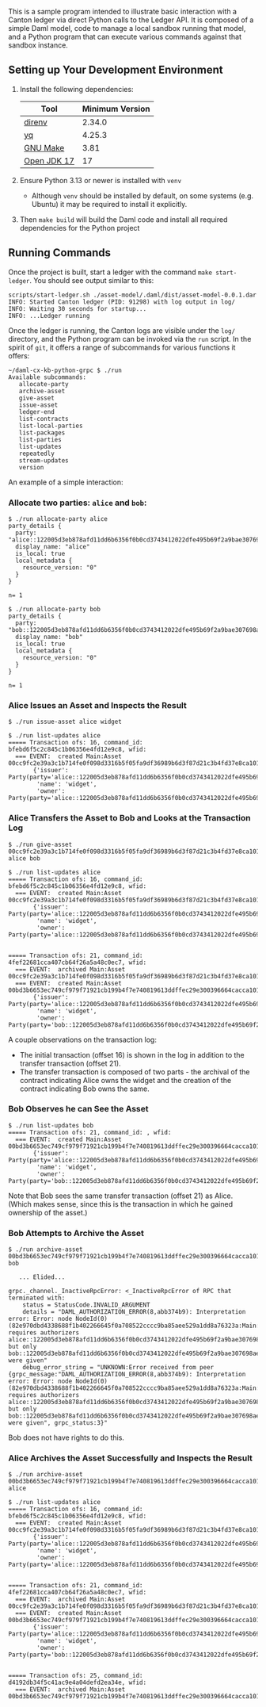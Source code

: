 
This is a sample program intended to illustrate basic interaction with
a Canton ledger via direct Python calls to the Ledger API. It is
composed of a simple Daml model, code to manage a local sandbox
running that model, and a Python program that can execute various
commands against that sandbox instance.

## Setting up Your Development Environment

1. Install the following dependencies:

   | Tool                                                                                | Minimum Version |
   |-------------------------------------------------------------------------------------|-----------------|
   | [direnv](https://direnv.net/#basic-installation)                                    | 2.34.0          |
   | [yq](https://github.com/mikefarah/yq)                                               | 4.25.3          |
   | [GNU Make](https://www.gnu.org/software/make/)                                      | 3.81            |
   | [Open JDK 17](https://www.azul.com/downloads/?version=java-17-lts&package=jdk#zulu) | 17              |

2. Ensure Python 3.13 or newer is installed with `venv`
   - Although `venv` should be installed by default, on some systems
     (e.g. Ubuntu) it may be required to install it explicitly.
3. Then `make build` will build the Daml code and install all required
   dependencies for the Python project

## Running Commands

Once the project is built, start a ledger with the command
`make start-ledger`. You should see output similar to this:

```
scripts/start-ledger.sh ./asset-model/.daml/dist/asset-model-0.0.1.dar
INFO: Started Canton ledger (PID: 91298) with log output in log/
INFO: Waiting 30 seconds for startup...
INFO: ...Ledger running
```

Once the ledger is running, the Canton logs are visible under the
`log/` directory, and the Python program can be invoked via the `run`
script. In the spirit of `git`, it offers a range of subcommands for
various functions it offers:


```
~/daml-cx-kb-python-grpc $ ./run
Available subcommands:
   allocate-party
   archive-asset
   give-asset
   issue-asset
   ledger-end
   list-contracts
   list-local-parties
   list-packages
   list-parties
   list-updates
   repeatedly
   stream-updates
   version
```

An example of a simple interaction:

### Allocate two parties: `alice` and `bob`:

```
$ ./run allocate-party alice
party_details {
  party: "alice::122005d3eb878afd11dd6b6356f0b0cd3743412022dfe495b69f2a9bae307698ae26"
  display_name: "alice"
  is_local: true
  local_metadata {
    resource_version: "0"
  }
}

n= 1

$ ./run allocate-party bob
party_details {
  party: "bob::122005d3eb878afd11dd6b6356f0b0cd3743412022dfe495b69f2a9bae307698ae26"
  display_name: "bob"
  is_local: true
  local_metadata {
    resource_version: "0"
  }
}

n= 1
```

### Alice Issues an Asset and Inspects the Result

```
$ ./run issue-asset alice widget

$ ./run list-updates alice
===== Transaction ofs: 16, command_id: bfebd6f5c2c845c1b06356e4fd12e9c8, wfid:
  === EVENT:  created Main:Asset 00cc9fc2e39a3c1b714fe0f098d3316b5f05fa9df36989b6d3f87d21c3b4fd37e8ca10122075714ad478b8f1b16939df7eab16c64cf483852e50ffa03de9051af93657edbe
       {'issuer': Party(party='alice::122005d3eb878afd11dd6b6356f0b0cd3743412022dfe495b69f2a9bae307698ae26'),
        'name': 'widget',
        'owner': Party(party='alice::122005d3eb878afd11dd6b6356f0b0cd3743412022dfe495b69f2a9bae307698ae26')}
```

### Alice Transfers the Asset to Bob and Looks at the Transaction Log

```
$ ./run give-asset 00cc9fc2e39a3c1b714fe0f098d3316b5f05fa9df36989b6d3f87d21c3b4fd37e8ca10122075714ad478b8f1b16939df7eab16c64cf483852e50ffa03de9051af93657edbe alice bob

$ ./run list-updates alice
===== Transaction ofs: 16, command_id: bfebd6f5c2c845c1b06356e4fd12e9c8, wfid:
  === EVENT:  created Main:Asset 00cc9fc2e39a3c1b714fe0f098d3316b5f05fa9df36989b6d3f87d21c3b4fd37e8ca10122075714ad478b8f1b16939df7eab16c64cf483852e50ffa03de9051af93657edbe
       {'issuer': Party(party='alice::122005d3eb878afd11dd6b6356f0b0cd3743412022dfe495b69f2a9bae307698ae26'),
        'name': 'widget',
        'owner': Party(party='alice::122005d3eb878afd11dd6b6356f0b0cd3743412022dfe495b69f2a9bae307698ae26')}


===== Transaction ofs: 21, command_id: 4fef22681cca407cb64f26a5a48c0ec7, wfid:
  === EVENT:  archived Main:Asset 00cc9fc2e39a3c1b714fe0f098d3316b5f05fa9df36989b6d3f87d21c3b4fd37e8ca10122075714ad478b8f1b16939df7eab16c64cf483852e50ffa03de9051af93657edbe
  === EVENT:  created Main:Asset 00bd3b6653ec749cf979f71921cb199b4f7e740819613ddffec29e300396664cacca101220ca162b15550237839923d40ccc58e548c0d5a63b2d0b45a7e392bd86b86631d6
       {'issuer': Party(party='alice::122005d3eb878afd11dd6b6356f0b0cd3743412022dfe495b69f2a9bae307698ae26'),
        'name': 'widget',
        'owner': Party(party='bob::122005d3eb878afd11dd6b6356f0b0cd3743412022dfe495b69f2a9bae307698ae26')}
```

A couple observations on the transaction log:

* The initial transaction (offset 16) is shown in the log in addition
  to the transfer transaction (offset 21).
* The transfer transaction is composed of two parts - the archival of
  the contract indicating Alice owns the widget and the creation of
  the contract indicating Bob owns the same.

### Bob Observes he can See the Asset

```
$ ./run list-updates bob
===== Transaction ofs: 21, command_id: , wfid:
  === EVENT:  created Main:Asset 00bd3b6653ec749cf979f71921cb199b4f7e740819613ddffec29e300396664cacca101220ca162b15550237839923d40ccc58e548c0d5a63b2d0b45a7e392bd86b86631d6
       {'issuer': Party(party='alice::122005d3eb878afd11dd6b6356f0b0cd3743412022dfe495b69f2a9bae307698ae26'),
        'name': 'widget',
        'owner': Party(party='bob::122005d3eb878afd11dd6b6356f0b0cd3743412022dfe495b69f2a9bae307698ae26')}
```

Note that Bob sees the same transfer transaction (offset 21) as
Alice. (Which makes sense, since this is the transaction in which he
gained ownership of the asset.)

### Bob Attempts to Archive the Asset

```
$ ./run archive-asset 00bd3b6653ec749cf979f71921cb199b4f7e740819613ddffec29e300396664cacca101220ca162b15550237839923d40ccc58e548c0d5a63b2d0b45a7e392bd86b86631d6 bob

   ... Elided...

grpc._channel._InactiveRpcError: <_InactiveRpcError of RPC that terminated with:
	status = StatusCode.INVALID_ARGUMENT
	details = "DAML_AUTHORIZATION_ERROR(8,abb374b9): Interpretation error: Error: node NodeId(0) (82e970dbd4338688f1b402266645f0a708522cccc9ba85aee529a1dd8a76323a:Main:Asset) requires authorizers alice::122005d3eb878afd11dd6b6356f0b0cd3743412022dfe495b69f2a9bae307698ae26, but only bob::122005d3eb878afd11dd6b6356f0b0cd3743412022dfe495b69f2a9bae307698ae26 were given"
	debug_error_string = "UNKNOWN:Error received from peer  {grpc_message:"DAML_AUTHORIZATION_ERROR(8,abb374b9): Interpretation error: Error: node NodeId(0) (82e970dbd4338688f1b402266645f0a708522cccc9ba85aee529a1dd8a76323a:Main:Asset) requires authorizers alice::122005d3eb878afd11dd6b6356f0b0cd3743412022dfe495b69f2a9bae307698ae26, but only bob::122005d3eb878afd11dd6b6356f0b0cd3743412022dfe495b69f2a9bae307698ae26 were given", grpc_status:3}"
```

Bob does not have rights to do this.

### Alice Archives the Asset Successfully and Inspects the Result

```
$ ./run archive-asset 00bd3b6653ec749cf979f71921cb199b4f7e740819613ddffec29e300396664cacca101220ca162b15550237839923d40ccc58e548c0d5a63b2d0b45a7e392bd86b86631d6 alice

$ ./run list-updates alice
===== Transaction ofs: 16, command_id: bfebd6f5c2c845c1b06356e4fd12e9c8, wfid:
  === EVENT:  created Main:Asset 00cc9fc2e39a3c1b714fe0f098d3316b5f05fa9df36989b6d3f87d21c3b4fd37e8ca10122075714ad478b8f1b16939df7eab16c64cf483852e50ffa03de9051af93657edbe
       {'issuer': Party(party='alice::122005d3eb878afd11dd6b6356f0b0cd3743412022dfe495b69f2a9bae307698ae26'),
        'name': 'widget',
        'owner': Party(party='alice::122005d3eb878afd11dd6b6356f0b0cd3743412022dfe495b69f2a9bae307698ae26')}


===== Transaction ofs: 21, command_id: 4fef22681cca407cb64f26a5a48c0ec7, wfid:
  === EVENT:  archived Main:Asset 00cc9fc2e39a3c1b714fe0f098d3316b5f05fa9df36989b6d3f87d21c3b4fd37e8ca10122075714ad478b8f1b16939df7eab16c64cf483852e50ffa03de9051af93657edbe
  === EVENT:  created Main:Asset 00bd3b6653ec749cf979f71921cb199b4f7e740819613ddffec29e300396664cacca101220ca162b15550237839923d40ccc58e548c0d5a63b2d0b45a7e392bd86b86631d6
       {'issuer': Party(party='alice::122005d3eb878afd11dd6b6356f0b0cd3743412022dfe495b69f2a9bae307698ae26'),
        'name': 'widget',
        'owner': Party(party='bob::122005d3eb878afd11dd6b6356f0b0cd3743412022dfe495b69f2a9bae307698ae26')}


===== Transaction ofs: 25, command_id: d4192db34f5c41ac9e4a04defd2ea34e, wfid:
  === EVENT:  archived Main:Asset 00bd3b6653ec749cf979f71921cb199b4f7e740819613ddffec29e300396664cacca101220ca162b15550237839923d40ccc58e548c0d5a63b2d0b45a7e392bd86b86631d6
```
